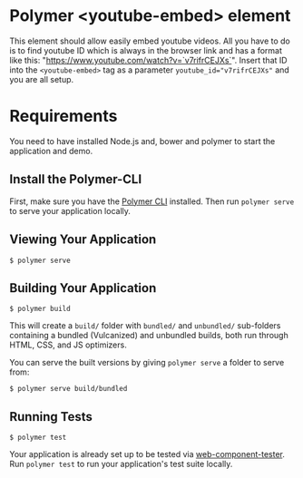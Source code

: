 # Polymer \<youtube-embed\> element

This element should allow easily embed youtube videos. All you have to do is to find youtube ID which is always in the browser link and has a format like this: "https://www.youtube.com/watch?v=`v7rifrCEJXs`".
Insert that ID into the `<youtube-embed>` tag as a parameter `youtube_id="v7rifrCEJXs"` and you are all setup.

# Requirements
You need to have installed Node.js and, bower and polymer to start the application and demo.

## Install the Polymer-CLI

First, make sure you have the [Polymer CLI](https://www.npmjs.com/package/polymer-cli) installed. Then run `polymer serve` to serve your application locally.

## Viewing Your Application

```
$ polymer serve
```

## Building Your Application

```
$ polymer build
```

This will create a `build/` folder with `bundled/` and `unbundled/` sub-folders
containing a bundled (Vulcanized) and unbundled builds, both run through HTML,
CSS, and JS optimizers.

You can serve the built versions by giving `polymer serve` a folder to serve
from:

```
$ polymer serve build/bundled
```

## Running Tests

```
$ polymer test
```

Your application is already set up to be tested via [web-component-tester](https://github.com/Polymer/web-component-tester). Run `polymer test` to run your application's test suite locally.

